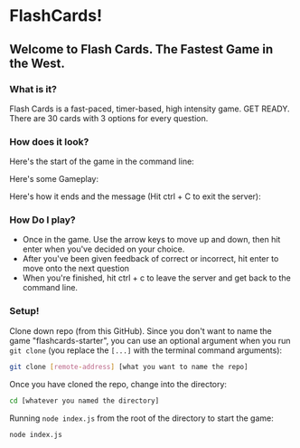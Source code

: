 # FlashCards!

## Welcome to Flash Cards. The Fastest Game in the West.

### What is it?

Flash Cards is a fast-paced, timer-based, high intensity game. GET READY. There are 30 cards with 3 options for every question. 

### How does it look? 

Here's the start of the game in the command line:

Here's some Gameplay:

Here's how it ends and the message (Hit ctrl + C to exit the server):


### How Do I play?

* Once in the game. Use the arrow keys to move up and down, then hit enter when you've decided on your choice. 
* After you've been given feedback of correct or incorrect, hit enter to move onto the next question
* When you're finished, hit ctrl + c to leave the server and get back to the command line.


### Setup!

Clone down repo (from this GitHub). Since you don't want to name the game "flashcards-starter", you can use an optional argument when you run `git clone` (you replace the `[...]` with the terminal command arguments):

```bash
git clone [remote-address] [what you want to name the repo]
```

Once you have cloned the repo, change into the directory:

```bash
cd [whatever you named the directory]
```

Running `node index.js` from the root of the directory to start the game: 

```bash
node index.js
```
